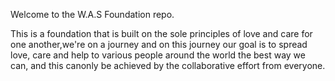 Welcome to the W.A.S Foundation repo.

This is a foundation that is built on the sole principles of love and care for one another,we're on a journey and on this journey our goal is to spread love, care and help to various people around the world the best way we can, and this canonly be achieved by the collaborative effort from everyone.
